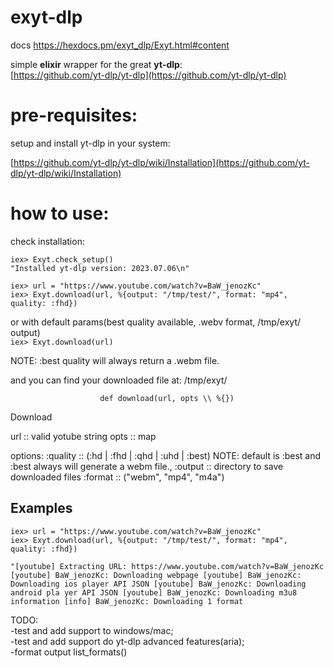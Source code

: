 # exyt-dlp

docs
https://hexdocs.pm/exyt_dlp/Exyt.html#content

simple **elixir** wrapper for the great **yt-dlp**:  
[https://github.com/yt-dlp/yt-dlp](https://github.com/yt-dlp/yt-dlp)

# pre-requisites:  

setup and install yt-dlp in your system:
  
[https://github.com/yt-dlp/yt-dlp/wiki/Installation](https://github.com/yt-dlp/yt-dlp/wiki/Installation)


# how to use:  
  
check installation: 
 
`iex> Exyt.check_setup()`  
`"Installed yt-dlp version: 2023.07.06\n"`  

`iex> url = "https://www.youtube.com/watch?v=BaW_jenozKc"`  
`iex> Exyt.download(url, %{output: "/tmp/test/", format: "mp4", quality: :fhd})`  

or with default params(best quality available, .webv format, /tmp/exyt/ output)  
`iex> Exyt.download(url)`  

 NOTE: :best quality will always return a .webm file.

and you can find your downloaded file at: /tmp/exyt/

                        def download(url, opts \\ %{})                         

Download

url :: valid yotube string opts :: map

options: :quality :: (:hd | :fhd | :qhd | :uhd | :best) NOTE: default is :best
and :best always will generate a webm file., :output :: directory to save
downloaded files :format :: ("webm", "mp4", "m4a")

## Examples

    iex> url = "https://www.youtube.com/watch?v=BaW_jenozKc"
    iex> Exyt.download(url, %{output: "/tmp/test/", format: "mp4", quality: :fhd})

`"[youtube] Extracting URL: https://www.youtube.com/watch?v=BaW_jenozKc
[youtube] BaW_jenozKc: Downloading webpage [youtube] BaW_jenozKc: Downloading
ios player API JSON [youtube] BaW_jenozKc: Downloading android pla yer API JSON
[youtube] BaW_jenozKc: Downloading m3u8 information [info] BaW_jenozKc:
Downloading 1 format`

TODO:  
-test and add support to windows/mac;  
-test and add support do yt-dlp advanced features(aria);  
-format output list_formats()


```
